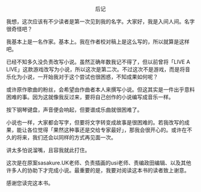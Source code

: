 <p align="center">后记</p>

我想，这次应该有不少读者是第一次见到我的名字。大家好，我是入间人间。名字很奇怪吧？

我基本上是一名作家。基本上。我在作者校对稿上是这么写的，所以就算是这样吧。

已经不知多久没负责改写小说。虽然正确年数我记不得了，但以前曾将「LIVE A LIVE」这款游戏改写为小说，所以这次是第二次。不过这次不是游戏，而是将音乐化为小说，一开始我对于这个尝试也很困惑，不知成果如何呢？

或许原作歌曲的粉丝，会希望由作曲者本人来撰写小说。但这其实是一件出乎意料困难的事。因为这就像我反过来，要将自己创作的小说编写成音乐一样。

按下钢琴键盘，声音便会响起，但要谱成乐曲就很困难了。

小说也一样，大家都会写字，但要将文字转变成故事是很困难的。若我改写的成果，能让各位觉得「果然这种事还是交给专家最好」，那我会很开心的。或许在不久的将来，我们还会以同样的方式再见面一次。

讲太多怕说溜嘴，且容我就此打住。

这次是在原案sasakure.UK老师、负责插画的usi老师、责编政田编辑、以及其他许多人的协助下才完成小说。最重要的是，我要对阅读这本书的读者致上谢意。

感谢您读完这本书。


